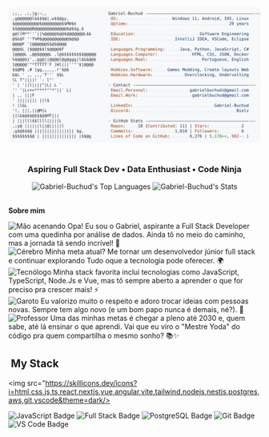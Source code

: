 <img src="https://i.imgur.com/xyz.png" width="100%" height="8px"/>

<a href="https://github.com/Gabriel-Buchud/Gabriel-Buchud">
  <picture>
    <source media="(prefers-color-scheme: dark)" srcset="https://raw.githubusercontent.com/Gabriel-Buchud/Gabriel-Buchud/main/dark_mode.svg">
    <img alt="Gabriel-Buchud GitHub Profile README" src="https://raw.githubusercontent.com/Gabriel-Buchud/Gabriel-Buchud/main/light_mode.svg">
  </picture>
</a>

<img src="https://i.imgur.com/xyz.png" width="100%" height="8px"/>

<h3 align="center">
  Aspiring Full Stack Dev • Data Enthusiast • Code Ninja
</h3>

<div align='center'>

<div align="center">  

<img src="https://github-readme-stats.vercel.app/api/top-langs/?username=Gabriel-Buchud&theme=react&show_icons=true&hide_border=true&layout=compact" alt="Gabriel-Buchud's Top Languages">

<img src="https://github-readme-stats.vercel.app/api?username=Gabriel-Buchud&theme=react&show_icons=true&hide_border=true&count_private=true" alt="Gabriel-Buchud's Stats">

</div>

</div>

<img src="https://i.imgur.com/xyz.png" width="100%" height="8px"/>

<p><strong>Sobre mim</strong></p>
<img src="https://raw.githubusercontent.com/Tarikul-Islam-Anik/Animated-Fluent-Emojis/master/Emojis/Hand%20gestures/Hand%20with%20Fingers%20Splayed%20Light%20Skin%20Tone.png" alt="Mão acenando" width="25" height="25" /> Opa! Eu sou o Gabriel, aspirante a Full Stack Developer com uma quedinha por análise de dados. Ainda tô no meio do caminho, mas a jornada tá sendo incrível! 🚀<br />
<img src="https://raw.githubusercontent.com/Tarikul-Islam-Anik/Animated-Fluent-Emojis/master/Emojis/Hand%20gestures/Brain.png" alt="Cérebro" width="25" height="25" /> Minha meta atual? Me tornar um desenvolvedor júnior full stack e continuar explorando Tudo oque a tecnologia pode oferecer. 🌍<br />
<img src="https://raw.githubusercontent.com/Tarikul-Islam-Anik/Animated-Fluent-Emojis/master/Emojis/People%20with%20professions/Man%20Technologist%20Light%20Skin%20Tone.png" alt="Tecnólogo" width="25" height="25" /> Minha stack favorita inclui tecnologias como JavaScript, TypeScript, Node.Js e Vue, mas tô sempre aberto a aprender o que for preciso pra crescer mais! ⚡<br />
<img src="https://raw.githubusercontent.com/Tarikul-Islam-Anik/Animated-Fluent-Emojis/master/Emojis/People%20with%20professions/Boy%20Light%20Skin%20Tone.png" alt="Garoto" width="25" height="25" /> Eu valorizo muito o respeito e adoro trocar ideias com pessoas novas. Sempre tem algo novo (e um bom papo nunca é demais, né?). 🤝<br />
<img src="https://raw.githubusercontent.com/Tarikul-Islam-Anik/Animated-Fluent-Emojis/master/Emojis/People%20with%20professions/Teacher%20Light%20Skin%20Tone.png" alt="Professor" width="25" height="25" /> Uma das minhas metas é chegar a pleno até 2030 e, quem sabe, até lá ensinar o que aprendi. Vai que eu viro o "Mestre Yoda" do código pra quem compartilha o mesmo sonho? 📚✨

## &nbsp;My Stack

<img src="https://skillicons.dev/icons?i=html,css,js,ts,react,nextjs,vue,angular,vite,tailwind,nodejs,nestjs,postgres,aws,git,vscode&theme=dark/>

<img src="https://img.shields.io/badge/Code-JavaScript-yellow?style=for-the-badge&logo=javascript" alt="JavaScript Badge">
<img src="https://img.shields.io/badge/Learning-Full%20Stack-blue?style=for-the-badge&logo=web&logoColor=white" alt="Full Stack Badge">
<img src="https://img.shields.io/badge/Database-PostgreSQL-316192?style=for-the-badge&logo=postgresql&logoColor=white" alt="PostgreSQL Badge">
<img src="https://img.shields.io/badge/Version-Control-orange?style=for-the-badge&logo=git&logoColor=white" alt="Git Badge">
<img src="https://img.shields.io/badge/IDE-VS%20Code-blue?style=for-the-badge&logo=visualstudiocode&logoColor=white" alt="VS Code Badge">


#

<img src="https://i.imgur.com/xyz.png" width="100%" height="8px"/>
